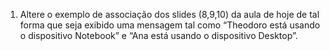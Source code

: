 1. Altere o exemplo de associação dos slides (8,9,10) da aula de hoje de tal forma que seja
exibido uma mensagem tal como “Theodoro está usando o dispositivo Notebook” e “Ana
está usando o dispositivo Desktop”.
